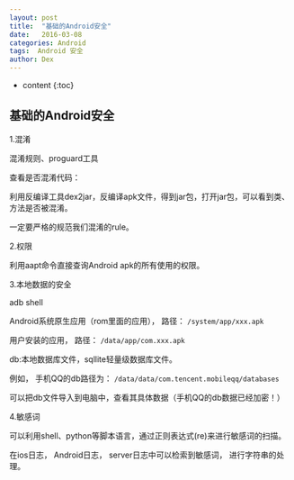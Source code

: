 ```yaml
---
layout: post
title:  "基础的Android安全"
date:   2016-03-08 
categories: Android
tags:  Android 安全
author: Dex
---
```


* content
{:toc}






## 基础的Android安全 ##

1.混淆

混淆规则、proguard工具

查看是否混淆代码：

利用反编译工具dex2jar，反编译apk文件，得到jar包，打开jar包，可以看到类、方法是否被混淆。

一定要严格的规范我们混淆的rule。

2.权限

利用aapt命令直接查询Android apk的所有使用的权限。

3.本地数据的安全

adb shell

Android系统原生应用（rom里面的应用）， 路径： `/system/app/xxx.apk`

用户安装的应用， 路径： `/data/app/com.xxx.apk`

db:本地数据库文件，sqllite轻量级数据库文件。

例如， 手机QQ的db路径为： `/data/data/com.tencent.mobileqq/databases`

可以把db文件导入到电脑中，查看其具体数据（手机QQ的db数据已经加密！）

4.敏感词

可以利用shell、python等脚本语言，通过正则表达式(re)来进行敏感词的扫描。

在ios日志， Android日志， server日志中可以检索到敏感词， 进行字符串的处理。

